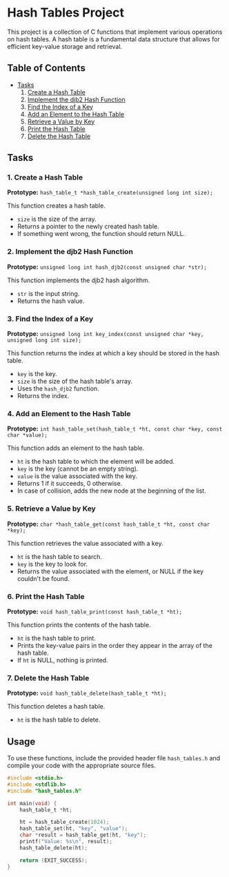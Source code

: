 # Hash Tables Project

This project is a collection of C functions that implement various operations on hash tables. A hash table is a fundamental data structure that allows for efficient key-value storage and retrieval.

## Table of Contents

- [Tasks](#tasks)
    1. [Create a Hash Table](#1-create-a-hash-table)
    2. [Implement the djb2 Hash Function](#2-implement-the-djb2-hash-function)
    3. [Find the Index of a Key](#3-find-the-index-of-a-key)
    4. [Add an Element to the Hash Table](#4-add-an-element-to-the-hash-table)
    5. [Retrieve a Value by Key](#5-retrieve-a-value-by-key)
    6. [Print the Hash Table](#6-print-the-hash-table)
    7. [Delete the Hash Table](#7-delete-the-hash-table)

## Tasks

### 1. Create a Hash Table

**Prototype:** `hash_table_t *hash_table_create(unsigned long int size);`

This function creates a hash table.

- `size` is the size of the array.
- Returns a pointer to the newly created hash table.
- If something went wrong, the function should return NULL.

### 2. Implement the djb2 Hash Function

**Prototype:** `unsigned long int hash_djb2(const unsigned char *str);`

This function implements the djb2 hash algorithm.

- `str` is the input string.
- Returns the hash value.

### 3. Find the Index of a Key

**Prototype:** `unsigned long int key_index(const unsigned char *key, unsigned long int size);`

This function returns the index at which a key should be stored in the hash table.

- `key` is the key.
- `size` is the size of the hash table's array.
- Uses the `hash_djb2` function.
- Returns the index.

### 4. Add an Element to the Hash Table

**Prototype:** `int hash_table_set(hash_table_t *ht, const char *key, const char *value);`

This function adds an element to the hash table.

- `ht` is the hash table to which the element will be added.
- `key` is the key (cannot be an empty string).
- `value` is the value associated with the key.
- Returns 1 if it succeeds, 0 otherwise.
- In case of collision, adds the new node at the beginning of the list.

### 5. Retrieve a Value by Key

**Prototype:** `char *hash_table_get(const hash_table_t *ht, const char *key);`

This function retrieves the value associated with a key.

- `ht` is the hash table to search.
- `key` is the key to look for.
- Returns the value associated with the element, or NULL if the key couldn't be found.

### 6. Print the Hash Table

**Prototype:** `void hash_table_print(const hash_table_t *ht);`

This function prints the contents of the hash table.

- `ht` is the hash table to print.
- Prints the key-value pairs in the order they appear in the array of the hash table.
- If `ht` is NULL, nothing is printed.

### 7. Delete the Hash Table

**Prototype:** `void hash_table_delete(hash_table_t *ht);`

This function deletes a hash table.

- `ht` is the hash table to delete.

## Usage

To use these functions, include the provided header file `hash_tables.h` and compile your code with the appropriate source files.

```c
#include <stdio.h>
#include <stdlib.h>
#include "hash_tables.h"

int main(void) {
    hash_table_t *ht;

    ht = hash_table_create(1024);
    hash_table_set(ht, "key", "value");
    char *result = hash_table_get(ht, "key");
    printf("Value: %s\n", result);
    hash_table_delete(ht);

    return (EXIT_SUCCESS);
}

